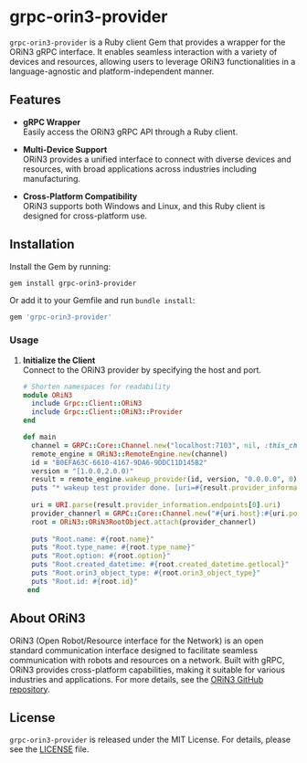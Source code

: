 # grpc-orin3-provider

`grpc-orin3-provider` is a Ruby client Gem that provides a wrapper for the ORiN3 gRPC interface. It enables seamless interaction with a variety of devices and resources, allowing users to leverage ORiN3 functionalities in a language-agnostic and platform-independent manner.

## Features

- **gRPC Wrapper**  
  Easily access the ORiN3 gRPC API through a Ruby client.

- **Multi-Device Support**  
  ORiN3 provides a unified interface to connect with diverse devices and resources, with broad applications across industries including manufacturing.

- **Cross-Platform Compatibility**  
  ORiN3 supports both Windows and Linux, and this Ruby client is designed for cross-platform use.

## Installation

Install the Gem by running:

```shell
gem install grpc-orin3-provider
```

Or add it to your Gemfile and run `bundle install`:

```ruby
gem 'grpc-orin3-provider'
```

### Usage

1. **Initialize the Client**  
   Connect to the ORiN3 provider by specifying the host and port.

   ```ruby
   # Shorten namespaces for readability
   module ORiN3
     include Grpc::Client::ORiN3
     include Grpc::Client::ORiN3::Provider
   end

   def main
     channel = GRPC::Core::Channel.new("localhost:7103", nil, :this_channel_is_insecure)
     remote_engine = ORiN3::RemoteEngine.new(channel)
     id = "B0EFA63C-6610-4167-9DA6-9DDC11D145B2"
     version = "[1.0.0,2.0.0)"
     result = remote_engine.wakeup_provider(id, version, "0.0.0.0", 0)
     puts "* wakeup test provider done. [uri=#{result.provider_information.endpoints[0].uri}]"
     
     uri = URI.parse(result.provider_information.endpoints[0].uri)
     provider_channerl = GRPC::Core::Channel.new("#{uri.host}:#{uri.port}", nil, :this_channel_is_insecure)
     root = ORiN3::ORiN3RootObject.attach(provider_channerl)
     
     puts "Root.name: #{root.name}"
     puts "Root.type_name: #{root.type_name}"
     puts "Root.option: #{root.option}"
     puts "Root.created_datetime: #{root.created_datetime.getlocal}"
     puts "Root.orin3_object_type: #{root.orin3_object_type}"
     puts "Root.id: #{root.id}"
    end
   ```

## About ORiN3

ORiN3 (Open Robot/Resource interface for the Network) is an open standard communication interface designed to facilitate seamless communication with robots and resources on a network. Built with gRPC, ORiN3 provides cross-platform capabilities, making it suitable for various industries and applications. For more details, see the [ORiN3 GitHub repository](https://github.com/ORiNConsortium/ORiN3).

## License

`grpc-orin3-provider` is released under the MIT License. For details, please see the [LICENSE](LICENSE.txt) file.